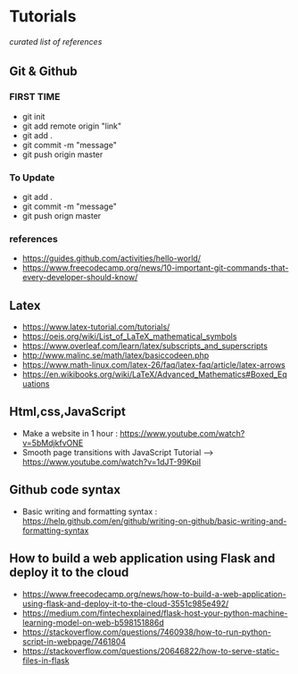 # Tutorials
###### curated list of references

## Git & Github
### FIRST TIME <br>
- git init <br>
- git add remote origin "link" <br>
- git add . <br>
- git commit -m "message" <br>
- git push origin master <br>
### To Update <br>
- git add . <br>
- git commit -m "message" <br>
- git push orign master <br>
### references
- https://guides.github.com/activities/hello-world/
- https://www.freecodecamp.org/news/10-important-git-commands-that-every-developer-should-know/
## Latex
- https://www.latex-tutorial.com/tutorials/
- https://oeis.org/wiki/List_of_LaTeX_mathematical_symbols
- https://www.overleaf.com/learn/latex/subscripts_and_superscripts
- http://www.malinc.se/math/latex/basiccodeen.php
- https://www.math-linux.com/latex-26/faq/latex-faq/article/latex-arrows
- https://en.wikibooks.org/wiki/LaTeX/Advanced_Mathematics#Boxed_Equations
## Html,css,JavaScript
- Make a website in 1 hour : https://www.youtube.com/watch?v=5bMdjkfvONE
- Smooth page transitions with JavaScript Tutorial -->
https://www.youtube.com/watch?v=1dJT-99KpiI

## Github code syntax
- Basic writing and formatting syntax : https://help.github.com/en/github/writing-on-github/basic-writing-and-formatting-syntax

## How to build a web application using Flask and deploy it to the cloud
- https://www.freecodecamp.org/news/how-to-build-a-web-application-using-flask-and-deploy-it-to-the-cloud-3551c985e492/
- https://medium.com/fintechexplained/flask-host-your-python-machine-learning-model-on-web-b598151886d
- https://stackoverflow.com/questions/7460938/how-to-run-python-script-in-webpage/7461804
- https://stackoverflow.com/questions/20646822/how-to-serve-static-files-in-flask

